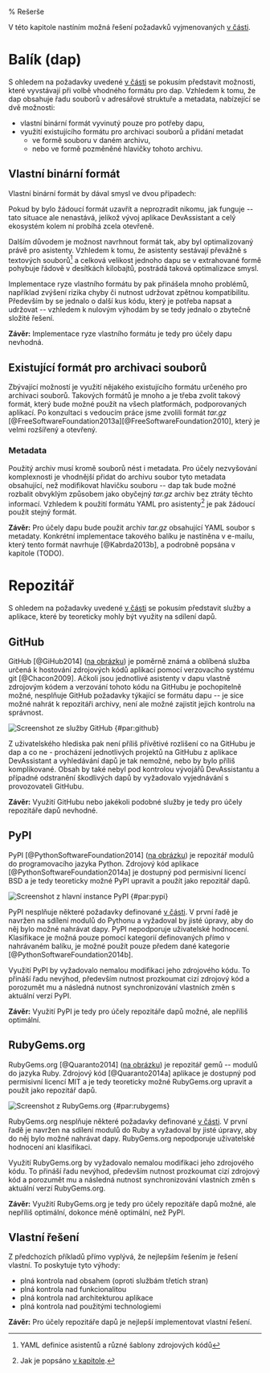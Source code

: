 % Rešerše

V této kapitole nastíním možná řešení požadavků vyjmenovaných [v části](#par:pozadavky).

Balík (dap)
===========

S ohledem na požadavky uvedené [v části](#par:pozadavky-balik) se pokusím představit možnosti, které vyvstávají při volbě vhodného formátu pro dap.
Vzhledem k tomu, že dap obsahuje řadu souborů v adresářové struktuře a metadata, nabízející se dvě možnosti:

 * vlastní binární formát vyvinutý pouze pro potřeby dapu,
 * využití existujícího formátu pro archivaci souborů a přidání metadat
     * ve formě souboru v daném archivu,
     * nebo ve formě pozměněné hlavičky tohoto archivu.

Vlastní binární formát
----------------------

Vlastní binární formát by dával smysl ve dvou případech:

Pokud by bylo žádoucí formát uzavřít a neprozradit nikomu, jak funguje -- tato situace ale nenastává, jelikož vývoj aplikace DevAssistant a celý ekosystém kolem ní probíhá zcela otevřeně.

Dalším důvodem je možnost navrhnout formát tak, aby byl optimalizovaný právě pro asistenty. Vzhledem k tomu, že asistenty sestávají převážně s textových souborů[^textove] a celková velikost jednoho dapu se v extrahované formě pohybuje řádově v desítkách kilobajtů, postrádá taková optimalizace smysl.

Implementace ryze vlastního formátu by pak přinášela mnoho problémů, například zvýšení rizika chyby či nutnost udržovat zpětnou kompatibilitu. Především by se jednalo o další kus kódu, který je potřeba napsat a udržovat -- vzhledem k nulovým výhodám by se tedy jednalo o zbytečně složité řešení.

**Závěr:** Implementace ryze vlastního formátu je tedy pro účely dapu nevhodná.

[^textove]: YAML definice asistentů a různé šablony zdrojových kódů

Existující formát pro archivaci souborů
---------------------------------------

Zbývající možností je využití nějakého existujícího formátu určeného pro archivaci souborů. Takových formátů je mnoho a je třeba zvolit takový formát, který bude možné použít na všech platformách, podporovaných aplikací. Po konzultaci s vedoucím práce jsme zvolili formát *tar.gz* [@FreeSoftwareFoundation2013a][@FreeSoftwareFoundation2010], který je velmi rozšířený a otevřený.

### Metadata

Použitý archiv musí kromě souborů nést i metadata. Pro účely nezvyšování komplexnosti je vhodnější přidat do archivu soubor tyto metadata obsahující, než modifikovat hlavičku souboru -- dap tak bude možné rozbalit obvyklým způsobem jako obyčejný *tar.gz* archiv bez ztráty těchto informací. Vzhledem k použití formátu YAML pro asistenty[^format-asistentu] je pak žádoucí použít stejný formát.

**Závěr:** Pro účely dapu bude použit archiv *tar.gz* obsahující YAML soubor s metadaty. Konkrétní implementace takového balíku je nastíněna v e-mailu, který tento formát navrhuje [@Kabrda2013b], a podrobně popsána v kapitole (TODO).

[^format-asistentu]: Jak je popsáno [v kapitole](#par:asistenty).

Repozitář
=========

S ohledem na požadavky uvedené [v části](#par:pozadavky-repozitar) se pokusím představit služby a aplikace, které by teoreticky mohly být využity na sdílení dapů.


GitHub
------

GitHub [@GiHub2014] ([na obrázku](#par:github)) je poměrně známá a oblíbená služba určená k hostování zdrojových kódů aplikací pomocí verzovacího systému git [@Chacon2009]. Ačkoli jsou jednotlivé asistenty v dapu vlastně zdrojovým kódem a verzování tohoto kódu na GitHubu je pochopitelně možné, nesplňuje GitHub požadavky týkající se formátu dapu -- je sice možné nahrát k repozitáři archivy, není ale možné zajistit jejich kontrolu na správnost.

![Screenshot ze služby GitHub {#par:github}](images/github)

Z uživatelského hlediska pak není příliš přívětivé rozlišení co na GitHubu je dap a co ne - procházení jednotlivých projektů na GitHubu z aplikace DevAssistant a vyhledávání dapů je tak nemožné, nebo by bylo příliš komplikované. Obsah by také nebyl pod kontrolou vývojářů DevAssistantu a případné odstranění škodlivých dapů by vyžadovalo vyjednávání s provozovateli GitHubu.

**Závěr:** Využití GitHubu nebo jakékoli podobné služby je tedy pro účely repozitáře dapů nevhodné.

PyPI
----

PyPI [@PythonSoftwareFoundation2014] ([na obrázku](#par:pypi)) je repozitář modulů do programovacího jazyka Python. Zdrojový kód aplikace [@PythonSoftwareFoundation2014a] je dostupný pod permisivní licencí BSD a je tedy teoreticky možné PyPI upravit a použít jako repozitář dapů.

![Screenshot z hlavní instance PyPI {#par:pypi}](images/pypi)

PyPI nesplňuje některé požadavky definované [v části](#par:pozadavky-repozitar). V první řadě je navržen na sdílení modulů do Pythonu a vyžadoval by jisté úpravy, aby do něj bylo možné nahrávat dapy. PyPI nepodporuje uživatelské hodnocení. Klasifikace je možná pouze pomocí kategorií definovaných přímo v nahrávaném balíku, je možné použít pouze předem dané kategorie [@PythonSoftwareFoundation2014b].

Využití PyPI by vyžadovalo nemalou modifikaci jeho zdrojového kódu. To přináší řadu nevýhod, především nutnost prozkoumat cizí zdrojový kód a porozumět mu a následná nutnost synchronizování vlastních změn s aktuální verzí PyPI.

**Závěr:** Využití PyPI je tedy pro účely repozitáře dapů možné, ale nepříliš optimální.

RubyGems.org
------------

RubyGems.org [@Quaranto2014] ([na obrázku](#par:rubygems)) je repozitář gemů -- modulů do jazyka Ruby. Zdrojový kód [@Quaranto2014a] aplikace je dostupný pod permisivní licencí MIT a je tedy teoreticky možné RubyGems.org upravit a použít jako repozitář dapů.

![Screenshot z RubyGems.org {#par:rubygems}](images/rubygems)

RubyGems.org nesplňuje některé požadavky definované [v části](#par:pozadavky-repozitar). V první řadě je navržen na sdílení modulů do Ruby a vyžadoval by jisté úpravy, aby do něj bylo možné nahrávat dapy. RubyGems.org nepodporuje uživatelské hodnocení ani klasifikaci.

Využití RubyGems.org by vyžadovalo nemalou modifikaci jeho zdrojového kódu. To přináší řadu nevýhod, především nutnost prozkoumat cizí zdrojový kód a porozumět mu a následná nutnost synchronizování vlastních změn s aktuální verzí RubyGems.org.

**Závěr:** Využití RubyGems.org je tedy pro účely repozitáře dapů možné, ale nepříliš optimální, dokonce méně optimální, než PyPI.

Vlastní řešení
--------------

Z předchozích příkladů přímo vyplývá, že nejlepším řešením je řešení vlastní. To poskytuje tyto výhody:

 * plná kontrola nad obsahem (oproti službám třetích stran)
 * plná kontrola nad funkcionalitou
 * plná kontrola nad architekturou aplikace
 * plná kontrola nad použitými technologiemi

**Závěr:** Pro účely repozitáře dapů je nejlepší implementovat vlastní řešení.
